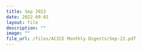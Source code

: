 ```yaml
---
title: Sep 2022
date: 2022-09-01
layout: file
description: ""
image: ""
file_url: /files/ACICE Monthly Digests/Sep-22.pdf
---
```

